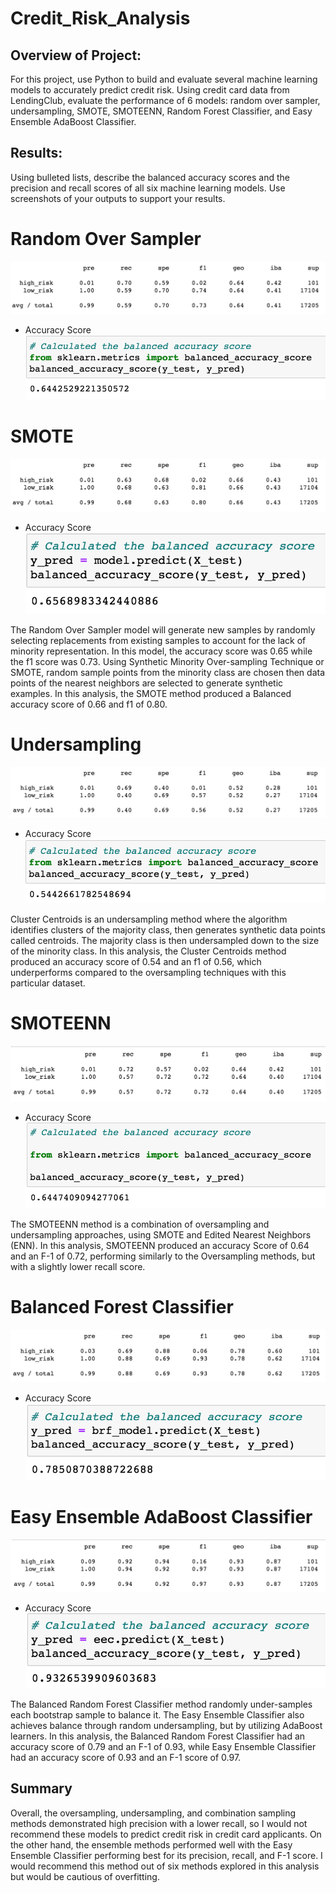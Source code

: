 # Credit_Risk_Analysis

## Overview of Project:

For this project, use Python to build and evaluate several machine learning models to accurately predict credit risk. Using credit card data from LendingClub, evaluate the performance of 6 models: random over sampler, undersampling, SMOTE, SMOTEENN, Random Forest Classifier, and Easy Ensemble AdaBoost Classifier.

## Results: 
Using bulleted lists, describe the balanced accuracy scores and the precision and recall scores of all six machine learning models. Use screenshots of your outputs to support your results.

# Random Over Sampler
![oversampling.png](oversampling.png)

  * Accuracy Score
![Oversampling1.png](Oversampling1.png)


# SMOTE
![SMOTE.png](SMOTE.png)

  * Accuracy Score
![oversampling2.png](oversampling2.png)


The Random Over Sampler model will generate new samples by randomly selecting replacements from existing samples to account for the lack of minority representation. In this model, the accuracy score was 0.65 while the f1 score was 0.73. Using Synthetic Minority Over-sampling Technique or SMOTE, random sample points from the minority class are chosen then data points of the nearest neighbors are selected to generate synthetic examples. In this analysis, the SMOTE method produced a Balanced accuracy score of 0.66 and f1 of 0.80.

# Undersampling
![undersampling.png](undersampling.png)

  * Accuracy Score
![undersampling1.png](undersampling1.png)

Cluster Centroids is an undersampling method where the algorithm identifies clusters of the majority class, then generates synthetic data points called centroids. The majority class is then undersampled down to the size of the minority class. In this analysis, the Cluster Centroids method produced an accuracy score of 0.54 and an f1 of 0.56, which underperforms compared to the oversampling techniques with this particular dataset.

# SMOTEENN
![SMOTEENN.png](SMOTEENN.png)

  * Accuracy Score
![combination.png](combination.png)

The SMOTEENN method is a combination of oversampling and undersampling approaches, using SMOTE and Edited Nearest Neighbors (ENN). In this analysis, SMOTEENN produced an accuracy Score of 0.64 and an F-1 of 0.72, performing similarly to the Oversampling methods, but with a slightly lower recall score.

# Balanced Forest Classifier
![balanced_forest_classifier.png](balanced_forest_classifier.png)

  * Accuracy Score
![balanced.png](balanced.png)

# Easy Ensemble AdaBoost Classifier
![Easy_Ensemble_AdaBoost_Classifier.png](Easy_Ensemble_AdaBoost_Classifier.png)

  * Accuracy Score
![easy.png](easy.png)

The Balanced Random Forest Classifier method randomly under-samples each bootstrap sample to balance it. The Easy Ensemble Classifier also achieves balance through random undersampling, but by utilizing AdaBoost learners. In this analysis, the Balanced Random Forest Classifier had an accuracy score of 0.79 and an F-1 of 0.93, while Easy Ensemble Classifier had an accuracy score of 0.93 and an F-1 score of 0.97.


## Summary

Overall, the oversampling, undersampling, and combination sampling methods demonstrated high precision with a lower recall, so I would not recommend these models to predict credit risk in credit card applicants. On the other hand, the ensemble methods performed well with the Easy Ensemble Classifier performing best for its precision, recall, and F-1 score. I would recommend this method out of six methods explored in this analysis but would be cautious of overfitting. 

